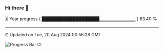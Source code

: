 ### Hi there 👋

⏳ Year progress { ███████████████████▁▁▁▁▁▁▁▁▁▁▁ } 63.40 %

---

⏰ Updated on Tue, 20 Aug 2024 00:56:28 GMT

![Progress Bar CI](https://github.com/liununu/liununu/workflows/Progress%20Bar%20CI/badge.svg)
